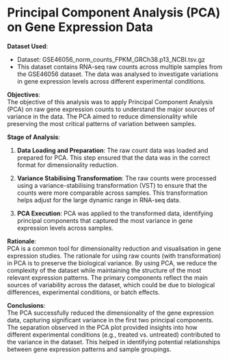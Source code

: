 # Principal Component Analysis (PCA) on Gene Expression Data

**Dataset Used**:  
- Dataset: GSE46056_norm_counts_FPKM_GRCh38.p13_NCBI.tsv.gz  
- This dataset contains RNA-seq raw counts across multiple samples from the GSE46056 dataset. The data was analysed to investigate variations in gene expression levels across different experimental conditions.

**Objectives**:  
The objective of this analysis was to apply Principal Component Analysis (PCA) on raw gene expression counts to understand the major sources of variance in the data. The PCA aimed to reduce dimensionality while preserving the most critical patterns of variation between samples.

**Stage of Analysis**:  
1. **Data Loading and Preparation**: The raw count data was loaded and prepared for PCA. This step ensured that the data was in the correct format for dimensionality reduction.
   
2. **Variance Stabilising Transformation**: The raw counts were processed using a variance-stabilising transformation (VST) to ensure that the counts were more comparable across samples. This transformation helps adjust for the large dynamic range in RNA-seq data.
   
3. **PCA Execution**: PCA was applied to the transformed data, identifying principal components that captured the most variance in gene expression levels across samples.

**Rationale**:  
PCA is a common tool for dimensionality reduction and visualisation in gene expression studies. The rationale for using raw counts (with transformation) in PCA is to preserve the biological variance. By using PCA, we reduce the complexity of the dataset while maintaining the structure of the most relevant expression patterns. The primary components reflect the main sources of variability across the dataset, which could be due to biological differences, experimental conditions, or batch effects.

**Conclusions**:  
The PCA successfully reduced the dimensionality of the gene expression data, capturing significant variance in the first two principal components. The separation observed in the PCA plot provided insights into how different experimental conditions (e.g., treated vs. untreated) contributed to the variance in the dataset. This helped in identifying potential relationships between gene expression patterns and sample groupings.
